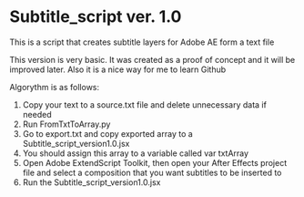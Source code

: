 # Subtitle_script ver. 1.0
 This is a script that creates subtitle layers for Adobe AE form a text file 

This version is very basic. It was created as a proof of concept and it will be improved later. Also it is a nice way for me to learn Github

Algorythm is as follows:
1) Copy your text to a source.txt file and delete unnecessary data if needed
2) Run FromTxtToArray.py
3) Go to export.txt and copy exported array to a Subtitle_script_version1.0.jsx
4) You should assign this array to a variable called var txtArray
5) Open Adobe ExtendScript Toolkit, then open your After Effects project file and select a composition that you want subtitles to be inserted to
6) Run the Subtitle_script_version1.0.jsx
